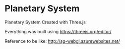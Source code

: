 # Planetary System
Planetary System Created with Three.js

Everything was built using https://threejs.org/editor/

Reference to be like: http://sg-webgl.azurewebsites.net/
